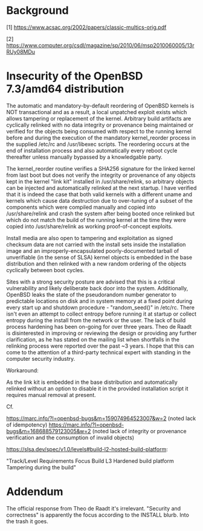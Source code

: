 # Background 

[1] https://www.acsac.org/2002/papers/classic-multics-orig.pdf

[2] https://www.computer.org/csdl/magazine/sp/2010/06/msp2010060005/13rRUy08MDu

# Insecurity of the OpenBSD 7.3/amd64 distribution

The automatic and mandatory-by-default reordering of OpenBSD kernels is NOT transactional and as a result, a local unpatched exploit exists which allows tampering or replacement of the kernel. Arbitrary build artifacts are cyclically relinked with no data integrity or provenance being maintained or verified for the objects being consumed with respect to the running kernel before and during the execution of the mandatory kernel_reorder process in the supplied /etc/rc and /usr/libexec scripts. The reordering occurs at the end of installation process and also automatically every reboot cycle thereafter unless manually bypassed by a knowledgable party.

The kernel_reorder routine verifies a SHA256 signature for the linked kernel from last boot but does not verify the integrity or provenance of any objects kept in the kernel "link kit" installed in /usr/share/relink, so arbitrary objects can be injected and automatically relinked at the next startup. I have verified that it is indeed the case that both valid kernels with a different uname and kernels which cause data destruction due to over-tuning of a subset of the components which were compiled manually and copied into /usr/share/relink and crash the system after being booted once relinked but which do not match the build of the running kernel at the time they were copied into /usr/share/relink as working proof-of-concept exploits.

Install media are also open to tampering and exploitation as signed checksum data are not carried with the install sets inside the installation image and an improperly-encapsulated poorly-documented tarball of unverifiable (in the sense of SLSA) kernel objects is embedded in the base distribution and then relinked with a new random ordering of the objects cyclically between boot cycles.

Sites with a strong security posture are advised that this is a critical vulnerability and likely deliberate back door into the system. Additionally, OpenBSD leaks the state of the pseudorandom number generator to predictable locations on disk and in system memory at a fixed point during every start up and shutdown procedure - "random_seed()" in /etc/rc. There isn't even an attempt to collect entropy before running it at startup or collect entropy during the install from the network or the user. The lack of build process hardening has been on-going for over three years. Theo de Raadt is disinterested in improving or reviewing the design or providing any further clarification, as he has stated on the mailing list when shortfalls in the relinking process were reported over the past ~3 years. I hope that this can come to the attention of a third-party technical expert with standing in the computer security industry.

Workaround:

As the link kit is embedded in the base distribution and automatically relinked without an option to disable it in the provided installation script it requires manual removal at present.

Cf.

https://marc.info/?l=openbsd-bugs&m=159074964523007&w=2 (noted lack of idempotency)
https://marc.info/?l=openbsd-bugs&m=168688579123005&w=2 (noted lack of integrity or provenance verification and the consumption of invalid objects)

https://slsa.dev/spec/v1.0/levels#build-l2-hosted-build-platform:

"Track/Level Requirements 	            Focus
 Build L3 	  Hardened build platform 	 Tampering during the build"


# Addendum

The official response from Theo de Raadt it's irrelevant. "Security and correctness" is apparently the focus according to the INSTALL blurb. Into the trash it goes.


